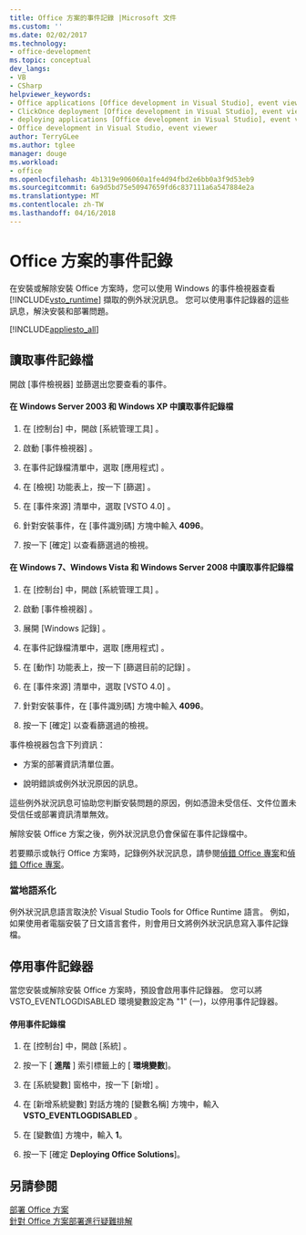 ```yaml
---
title: Office 方案的事件記錄 |Microsoft 文件
ms.custom: ''
ms.date: 02/02/2017
ms.technology:
- office-development
ms.topic: conceptual
dev_langs:
- VB
- CSharp
helpviewer_keywords:
- Office applications [Office development in Visual Studio], event viewer
- ClickOnce deployment [Office development in Visual Studio], event viewer
- deploying applications [Office development in Visual Studio], event viewer
- Office development in Visual Studio, event viewer
author: TerryGLee
ms.author: tglee
manager: douge
ms.workload:
- office
ms.openlocfilehash: 4b1319e906060a1fe4d94fbd2e6bb0a3f9d53eb9
ms.sourcegitcommit: 6a9d5bd75e50947659fd6c837111a6a547884e2a
ms.translationtype: MT
ms.contentlocale: zh-TW
ms.lasthandoff: 04/16/2018
---
```

# <a name="event-logging-for-office-solutions"></a>Office 方案的事件記錄
  在安裝或解除安裝 Office 方案時，您可以使用 Windows 的事件檢視器查看 [!INCLUDE[vsto_runtime](../vsto/includes/vsto-runtime-md.md)] 擷取的例外狀況訊息。 您可以使用事件記錄器的這些訊息，解決安裝和部署問題。  
  
 [!INCLUDE[appliesto_all](../vsto/includes/appliesto-all-md.md)]  
  
## <a name="reading-the-event-log"></a>讀取事件記錄檔  
 開啟 [事件檢視器]  並篩選出您要查看的事件。  
  
#### <a name="to-read-the-event-log-in-windows-server-2003-and-windows-xp"></a>在 Windows Server 2003 和 Windows XP 中讀取事件記錄檔  
  
1.  在 [控制台] 中，開啟 [系統管理工具] 。  
  
2.  啟動 [事件檢視器] 。  
  
3.  在事件記錄檔清單中，選取 [應用程式] 。  
  
4.  在 [檢視]  功能表上，按一下 [篩選] 。  
  
5.  在 [事件來源]  清單中，選取 [VSTO 4.0] 。  
  
6.  針對安裝事件，在 [事件識別碼]  方塊中輸入 **4096**。  
  
7.  按一下 [確定]  以查看篩選過的檢視。  
  
#### <a name="to-read-the-event-log-in-windows-7-windows-vista-and-windows-server-2008"></a>在 Windows 7、Windows Vista 和 Windows Server 2008 中讀取事件記錄檔  
  
1.  在 [控制台] 中，開啟 [系統管理工具] 。  
  
2.  啟動 [事件檢視器] 。  
  
3.  展開 [Windows 記錄] 。  
  
4.  在事件記錄檔清單中，選取 [應用程式] 。  
  
5.  在 [動作]  功能表上，按一下 [篩選目前的記錄] 。  
  
6.  在 [事件來源]  清單中，選取 [VSTO 4.0] 。  
  
7.  針對安裝事件，在 [事件識別碼]  方塊中輸入 **4096**。  
  
8.  按一下 [確定]  以查看篩選過的檢視。  
  
 事件檢視器包含下列資訊：  
  
-   方案的部署資訊清單位置。  
  
-   說明錯誤或例外狀況原因的訊息。  
  
 這些例外狀況訊息可協助您判斷安裝問題的原因，例如憑證未受信任、文件位置未受信任或部署資訊清單無效。  
  
 解除安裝 Office 方案之後，例外狀況訊息仍會保留在事件記錄檔中。  
  
 若要顯示或執行 Office 方案時，記錄例外狀況訊息，請參閱[偵錯 Office 專案](../vsto/debugging-office-projects.md)和[偵錯 Office 專案](../vsto/debugging-office-projects.md)。  
  
### <a name="localization"></a>當地語系化  
 例外狀況訊息語言取決於 Visual Studio Tools for Office Runtime 語言。 例如，如果使用者電腦安裝了日文語言套件，則會用日文將例外狀況訊息寫入事件記錄檔。  
  
## <a name="disabling-the-event-logger"></a>停用事件記錄器  
 當您安裝或解除安裝 Office 方案時，預設會啟用事件記錄器。 您可以將 VSTO_EVENTLOGDISABLED 環境變數設定為 "1" (一)，以停用事件記錄器。  
  
#### <a name="to-disable-the-event-log"></a>停用事件記錄檔  
  
1.  在 [控制台] 中，開啟 [系統] 。  
  
2.  按一下 [ **進階** ] 索引標籤上的 [ **環境變數**]。  
  
3.  在 [系統變數]  窗格中，按一下 [新增] 。  
  
4.  在 [新增系統變數]  對話方塊的 [變數名稱]  方塊中，輸入 **VSTO_EVENTLOGDISABLED** 。  
  
5.  在 [變數值]  方塊中，輸入 **1**。  
  
6.  按一下 [確定 **Deploying Office Solutions**]。  
  
## <a name="see-also"></a>另請參閱  
 [部署 Office 方案](../vsto/deploying-an-office-solution.md)   
 [針對 Office 方案部署進行疑難排解](../vsto/troubleshooting-office-solution-deployment.md)  
  
  